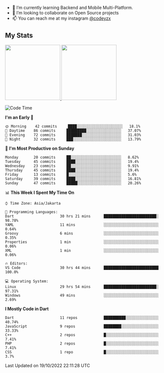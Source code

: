 - 🌱 I’m currently learning Backend and Mobile Multi-Platform.
- 👯 I’m looking to collaborate on Open Source projects
- 📫 You can reach me at my instagram <a href="https://www.instagram.com/codeyzx/">@codeyzx</a>

## My Stats
<p align="left">
<a href="https://github.com/codeyzx">
  <img height="180em" src="https://github-readme-stats-eight-theta.vercel.app/api?username=codeyzx&show_icons=true&theme=algolia&include_all_commits=true&count_private=true"/>
  <img height="180em" src="https://github-readme-stats-eight-theta.vercel.app/api/top-langs/?username=codeyzx&layout=compact&langs_count=8&theme=algolia"/>
</a>
</p>

<!--START_SECTION:waka-->
![Code Time](http://img.shields.io/badge/Code%20Time-188%20hrs%2039%20mins-blue)

**I'm an Early 🐤** 

```text
🌞 Morning    42 commits     ████░░░░░░░░░░░░░░░░░░░░░   18.1% 
🌆 Daytime    86 commits     █████████░░░░░░░░░░░░░░░░   37.07% 
🌃 Evening    72 commits     ███████░░░░░░░░░░░░░░░░░░   31.03% 
🌙 Night      32 commits     ███░░░░░░░░░░░░░░░░░░░░░░   13.79%

```
📅 **I'm Most Productive on Sunday** 

```text
Monday       20 commits     ██░░░░░░░░░░░░░░░░░░░░░░░   8.62% 
Tuesday      45 commits     ████░░░░░░░░░░░░░░░░░░░░░   19.4% 
Wednesday    23 commits     ██░░░░░░░░░░░░░░░░░░░░░░░   9.91% 
Thursday     45 commits     ████░░░░░░░░░░░░░░░░░░░░░   19.4% 
Friday       13 commits     █░░░░░░░░░░░░░░░░░░░░░░░░   5.6% 
Saturday     39 commits     ████░░░░░░░░░░░░░░░░░░░░░   16.81% 
Sunday       47 commits     █████░░░░░░░░░░░░░░░░░░░░   20.26%

```


📊 **This Week I Spent My Time On** 

```text
⌚︎ Time Zone: Asia/Jakarta

💬 Programming Languages: 
Dart                     30 hrs 21 mins      ████████████████████████░   98.78% 
YAML                     11 mins             ░░░░░░░░░░░░░░░░░░░░░░░░░   0.64% 
Groovy                   6 mins              ░░░░░░░░░░░░░░░░░░░░░░░░░   0.35% 
Properties               1 min               ░░░░░░░░░░░░░░░░░░░░░░░░░   0.06% 
XML                      1 min               ░░░░░░░░░░░░░░░░░░░░░░░░░   0.06%

🔥 Editors: 
VS Code                  30 hrs 44 mins      █████████████████████████   100.0%

💻 Operating System: 
Linux                    29 hrs 54 mins      ████████████████████████░   97.31% 
Windows                  49 mins             ░░░░░░░░░░░░░░░░░░░░░░░░░   2.69%

```

**I Mostly Code in Dart** 

```text
Dart                     11 repos            ██████████░░░░░░░░░░░░░░░   40.74% 
JavaScript               9 repos             ████████░░░░░░░░░░░░░░░░░   33.33% 
C++                      2 repos             █░░░░░░░░░░░░░░░░░░░░░░░░   7.41% 
PHP                      2 repos             █░░░░░░░░░░░░░░░░░░░░░░░░   7.41% 
CSS                      1 repo              █░░░░░░░░░░░░░░░░░░░░░░░░   3.7%

```



 Last Updated on 19/10/2022 22:11:28 UTC
<!--END_SECTION:waka-->
